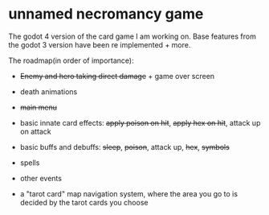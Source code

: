# unnamed necromancy game
 The godot 4 version of the card game I am working on. Base features from the godot 3 version have been re implemented + more. 

 The roadmap(in order of importance):
 - ~~Enemy and hero taking direct damage~~ + game over screen
 - death animations
 - ~~main menu~~

 - basic innate card effects: ~~apply poison on hit~~, ~~apply hex on hit~~, attack up on attack
 - basic buffs and debuffs: ~~sleep~~, ~~poison~~, attack up, ~~hex~~, ~~symbols~~

 - spells
 - other events
 - a "tarot card" map navigation system, where the area you go to is decided by the tarot cards you choose

